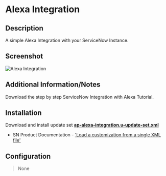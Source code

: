 # Alexa Integration

## Description

A simple Alexa Integration with your ServiceNow Instance.

## Screenshot

![Alexa Integration](https://raw.githubusercontent.com/platform-experience/api-integration-library/feature/src/ap-alexa-integration/images/ap-alexa-integration.png)

## Additional Information/Notes

Download the step by step ServiceNow Integration with Alexa Tutorial.

## Installation

Download and install update set **[ap-alexa-integration.u-update-set.xml](https://github.com/platform-experience/api-integration-library/blob/feature/src/ap-alexa-integration/ap-alexa-integration.u-update-set.xml)**

* SN Product Documentation - ['Load a customization from a single XML file'](https://docs.servicenow.com/bundle/kingston-application-development/page/build/system-update-sets/task/t_SaveAnUpdateSetAsAnXMLFile.html)

## Configuration

> None
